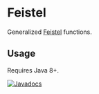 # Feistel

Generalized [Feistel](https://en.wikipedia.org/wiki/Feistel_cipher) functions.

## Usage

Requires Java 8+.

[![Javadocs](https://javadoc.io/badge/com.gitlab.lae.feistel/feistel.svg)](https://javadoc.io/doc/com.gitlab.lae.feistel/feistel)
